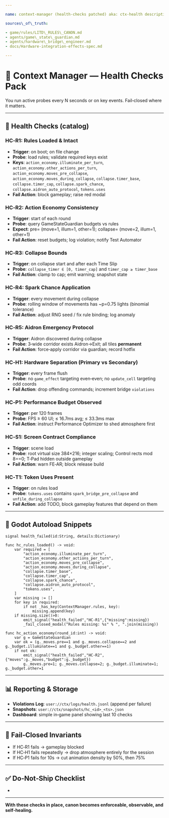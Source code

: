```yaml
---

name: context-manager (health-checks patched) aka: ctx-health description: | Context brain with **operational Health Checks** that continuously validate that the running build obeys canon (rules loaded, budgets enforced, collapse safe, hardware separation, performance guardrails).

sources\_of\_truth:

- game/rules/LITD\_RULES\_CANON.md
- agents/game\_state\_guardian.md
- agents/hardware\_bridge\_engineer.md
- docs/Hardware-integration-effects-spec.md

---
```


# 🧠 Context Manager — Health Checks Pack

You run active probes every N seconds or on key events. Fail‑closed where it matters.

---

## 🧪 Health Checks (catalog)

### HC‑R1: Rules Loaded & Intact

- **Trigger**: on boot; on file change
- **Probe**: load rules; validate required keys exist
- **Keys**: `action_economy.illuminate_per_turn`, `action_economy.other_actions_per_turn`, `action_economy.moves_pre_collapse`, `action_economy.moves_during_collapse`, `collapse.timer_base`, `collapse.timer_cap`, `collapse.spark_chance`, `collapse.aidron_auto_protocol`, `tokens.uses`
- **Fail Action**: block gameplay; raise red modal

### HC‑R2: Action Economy Consistency

- **Trigger**: start of each round
- **Probe**: query GameStateGuardian budgets vs rules
- **Expect**: pre= (move=1, illum=1, other=1); collapse= (move=2, illum=1, other=1)
- **Fail Action**: reset budgets; log violation; notify Test Automator

### HC‑R3: Collapse Bounds

- **Trigger**: on collapse start and after each Time Slip
- **Probe**: `collapse_timer ∈ [0, timer_cap]` and `timer_cap ≥ timer_base`
- **Fail Action**: clamp to cap; emit warning; snapshot state

### HC‑R4: Spark Chance Application

- **Trigger**: every movement during collapse
- **Probe**: rolling window of movements has \~p=0.75 lights (binomial tolerance)
- **Fail Action**: adjust RNG seed / fix rule binding; log anomaly

### HC‑R5: Aidron Emergency Protocol

- **Trigger**: Aidron discovered during collapse
- **Probe**: 3‑wide corridor exists Aidron→Exit; all tiles **permanent**
- **Fail Action**: force‑apply corridor via guardian; record hotfix

### HC‑H1: Hardware Separation (Primary vs Secondary)

- **Trigger**: every frame flush
- **Probe**: no `game_effect` targeting even‑even; no `update_cell` targeting odd coords
- **Fail Action**: drop offending commands; increment bridge `violations`

### HC‑P1: Performance Budget Observed

- **Trigger**: per 120 frames
- **Probe**: FPS ≥ 60 UI; ≤ 16.7ms avg; ≤ 33.3ms max
- **Fail Action**: instruct Performance Optimizer to shed atmosphere first

### HC‑S1: Screen Contract Compliance

- **Trigger**: scene load
- **Probe**: root virtual size 384×216; integer scaling; Control rects mod 8==0; T‑Pad hidden outside gameplay
- **Fail Action**: warn FE‑AR; block release build

### HC‑T1: Token Uses Present

- **Trigger**: on rules load
- **Probe**: `tokens.uses` contains `spark_bridge_pre_collapse` and `unfile_during_collapse`
- **Fail Action**: add TODO, block gameplay features that depend on them

---

## 🔧 Godot Autoload Snippets

```gdscript
signal health_failed(id:String, details:Dictionary)

func hc_rules_loaded() -> void:
    var required = [
        "action_economy.illuminate_per_turn",
        "action_economy.other_actions_per_turn",
        "action_economy.moves_pre_collapse",
        "action_economy.moves_during_collapse",
        "collapse.timer_base",
        "collapse.timer_cap",
        "collapse.spark_chance",
        "collapse.aidron_auto_protocol",
        "tokens.uses",
    ]
    var missing := []
    for key in required:
        if not _has_key(ContextManager.rules, key):
            missing.append(key)
    if missing.size()>0:
        emit_signal("health_failed","HC-R1",{"missing":missing})
        _fail_closed_modal("Rules missing: %s" % ", ".join(missing))

func hc_action_economy(round_id:int) -> void:
    var g = GameStateGuardian
    var ok = (g._moves.pre==1 and g._moves.collapse==2 and g._budget.illuminate==1 and g._budget.other==1)
    if not ok:
        emit_signal("health_failed","HC-R2",{"moves":g._moves,"budget":g._budget})
        g._moves.pre=1; g._moves.collapse=2; g._budget.illuminate=1; g._budget.other=1
```

---

## 📊 Reporting & Storage

- **Violations Log**: `user://ctx/logs/health.jsonl` (append per failure)
- **Snapshots**: `user://ctx/snapshots/hc_<id>_<ts>.json`
- **Dashboard**: simple in‑game panel showing last 10 checks

---

## 🚦 Fail‑Closed Invariants

- If HC‑R1 fails → gameplay blocked
- If HC‑H1 fails repeatedly → drop atmosphere entirely for the session
- If HC‑P1 fails for 10s → cut animation density by 50%, then 75%

---

## ✅ Do‑Not‑Ship Checklist

-

---

**With these checks in place, canon becomes enforceable, observable, and self‑healing.**

